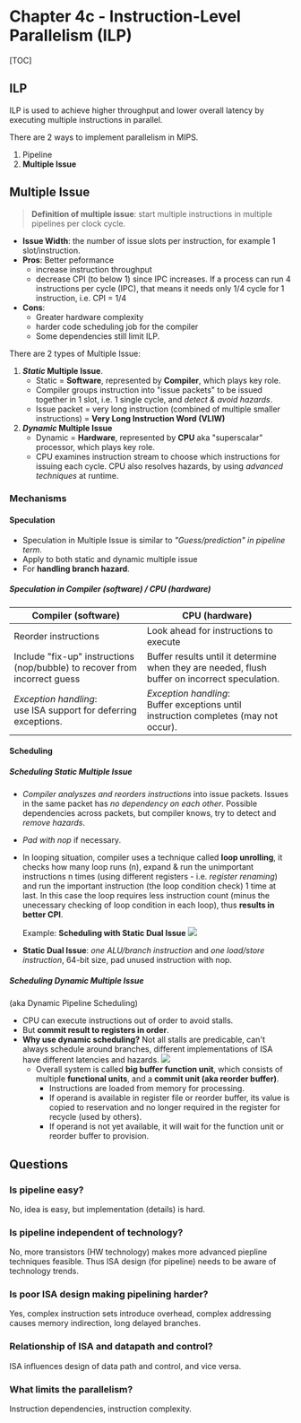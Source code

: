 # Chapter 4c - Instruction-Level Parallelism (ILP)

[TOC]

## ILP
ILP is used to achieve higher throughput and lower overall latency by executing multiple instructions in parallel. 

There are 2 ways to implement parallelism in MIPS. 

1. Pipeline
2. **Multiple Issue** 

## Multiple Issue
> **Definition of multiple issue**: start multiple instructions in multiple pipelines per clock cycle.

* **Issue Width**: the number of issue slots per instruction, for example 1 slot/instruction.
* **Pros**: Better peformance
    * increase instruction throughput
    * decrease CPI (to below 1) since IPC increases. If a process can run 4 instructions per cycle (IPC), that means it needs only 1/4 cycle for 1 instruction, i.e. CPI = 1/4
* **Cons**: 
    * Greater hardware complexity
    * harder code scheduling job for the compiler
    * Some dependencies still limit ILP. 

There are 2 types of Multiple Issue:

1. **_Static_ Multiple Issue**. 
    * Static = **Software**, represented by **Compiler**, which plays key role. 
    * Compiler groups instruction into "issue packets" to be issued together in 1 slot, i.e. 1 single cycle, and _detect & avoid hazards_.
    * Issue packet = very long instruction (combined of multiple smaller instructions) = **Very Long Instruction Word (VLIW)**
2. **_Dynamic_ Multiple Issue**
    * Dynamic = **Hardware**, represented by **CPU** aka "superscalar" processor, which plays key role.
    * CPU examines instruction stream to choose which instructions for issuing each cycle. CPU also resolves hazards, by using _advanced techniques_ at runtime.

### Mechanisms

#### Speculation
* Speculation in Multiple Issue is similar to _"Guess/prediction" in pipeline term_.
* Apply to both static and dynamic multiple issue
* For **handling branch hazard**.

##### Speculation in Compiler (software) / CPU (hardware)

Compiler (software) | CPU (hardware)
---|---
Reorder instructions | Look ahead for instructions to execute
Include "fix-up" instructions (nop/bubble) to recover from incorrect guess | Buffer results until it determine when they are needed, flush buffer on incorrect speculation.
_Exception handling_: <br/> use ISA support for deferring exceptions. | _Exception handling_: <br/> Buffer exceptions until instruction completes (may not occur).

#### Scheduling 
##### Scheduling Static Multiple Issue
* _Compiler analyszes and reorders instructions_ into issue packets. Issues in the same packet has _no dependency on each other_. Possible dependencies across packets, but compiler knows, try to detect and _remove hazards_.
* _Pad with nop_ if necessary.
* In looping situation, compiler uses a technique called **loop unrolling**, it checks how many loop runs (n), expand & run the unimportant instructions n times (using different registers - i.e. _register renaming_) and run the important instruction (the loop condition check) 1 time at last. In this case the loop requires less instruction count (minus the unecessary checking of loop condition in each loop), thus **results in better CPI**. 

    Example: **Scheduling with Static Dual Issue**
    ![](https://dl.dropboxusercontent.com/u/24437878/screenshots/fbe90af8-c219-4770-b3da-a2cef30c829f.png)

* **Static Dual Issue**: _one ALU/branch instruction_ and _one load/store instruction_, 64-bit size, pad unused instruction with nop. 

##### Scheduling Dynamic Multiple Issue
(aka Dynamic Pipeline Scheduling)

* CPU can execute instructions out of order to avoid stalls.
* But **commit result to registers in order**.
* **Why use dynamic scheduling?** Not all stalls are predicable, can't always schedule around branches, different implementations of ISA have different latencies and hazards.
    ![](https://dl.dropboxusercontent.com/u/24437878/screenshots/06aa49d4-db85-46fd-8574-d5dcea68727d.png)
    * Overall system is called **big buffer function unit**, which consists of multiple **functional units**, and a **commit unit (aka reorder buffer)**.
        * Instructions are loaded from memory for processing.
        * If operand is available in register file or reorder buffer, its value is copied to reservation and no longer required in the register for recycle (used by others).
        * If operand is not yet available, it will wait for the function unit or reorder buffer to provision. 

## Questions
### Is pipeline easy?
No, idea is easy, but implementation (details) is hard.

### Is pipeline independent of technology?
No, more transistors (HW technology) makes more advanced piepline techniques feasible. Thus ISA design (for pipeline) needs to be aware of technology trends. 

### Is poor ISA design making pipelining harder?
Yes, complex instruction sets introduce overhead, complex addressing causes memory indirection, long delayed branches. 

### Relationship of ISA and datapath and control?
ISA influences design of data path and control, and vice versa. 

### What limits the parallelism?
Instruction dependencies, instruction complexity. 